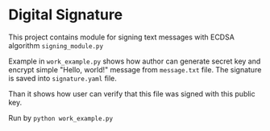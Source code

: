 # Digital Signature

This project contains module for signing text messages with ECDSA algorithm `signing_module.py`

Example in `work_example.py` shows how author can generate secret key 
and encrypt simple "Hello, world!" message from `message.txt` file.
The signature is saved into `signature.yaml` file.

Than it shows how user can verify that this file was signed with this public key.

Run by `python work_example.py`